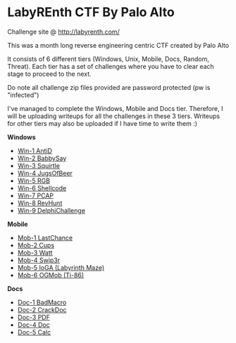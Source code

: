 # LabyREnth CTF By Palo Alto

Challenge site @ http://labyrenth.com/

This was a month long reverse engineering centric CTF created by Palo Alto

It consists of 6 different tiers (Windows, Unix, Mobile, Docs, Random, Threat). Each tier has a set of challenges where you have to clear each stage to proceed to the next.

Do note all challenge zip files provided are password protected (pw is "infected")

I've managed to complete the Windows, Mobile and Docs tier. Therefore, I will be uploading writeups for all the challenges in these 3 tiers. Writeups for other tiers may also be uploaded if I have time to write them :)

**Windows**
- [Win-1 AntiD](win1_antid)
- [Win-2 BabbySay](win2_babbysays)
- [Win-3 Squirtle](win3_squirtle)
- [Win-4 JugsOfBeer](win4_jugsofbeer)
- [Win-5 RGB](win5_rgb)
- [Win-6 Shellcode](win6_shellcode)
- [Win-7 PCAP](win7_pcap)
- [Win-8 RevHunt](win8_revhunt)
- [Win-9 DelphiChallenge](win9_delphichal)

**Mobile**
- [Mob-1 LastChance](mob1_lastchance)
- [Mob-2 Cups](mob2_cups)
- [Mob-3 Watt](mob3_watt)
- [Mob-4 Swip3r](mob4_swip3r)
- [Mob-5 IoGA (Labyrinth Maze)](mob5_ioga)
- [Mob-6 OGMob (Ti-86)](mob6_ogmob)

**Docs**
- [Doc-1 BadMacro](doc1_badmacro)
- [Doc-2 CrackDoc](doc2_crackdoc)
- [Doc-3 PDF](doc3_pdf)
- [Doc-4 Doc](doc4_doc)
- [Doc-5 Calc](doc5_calc)
